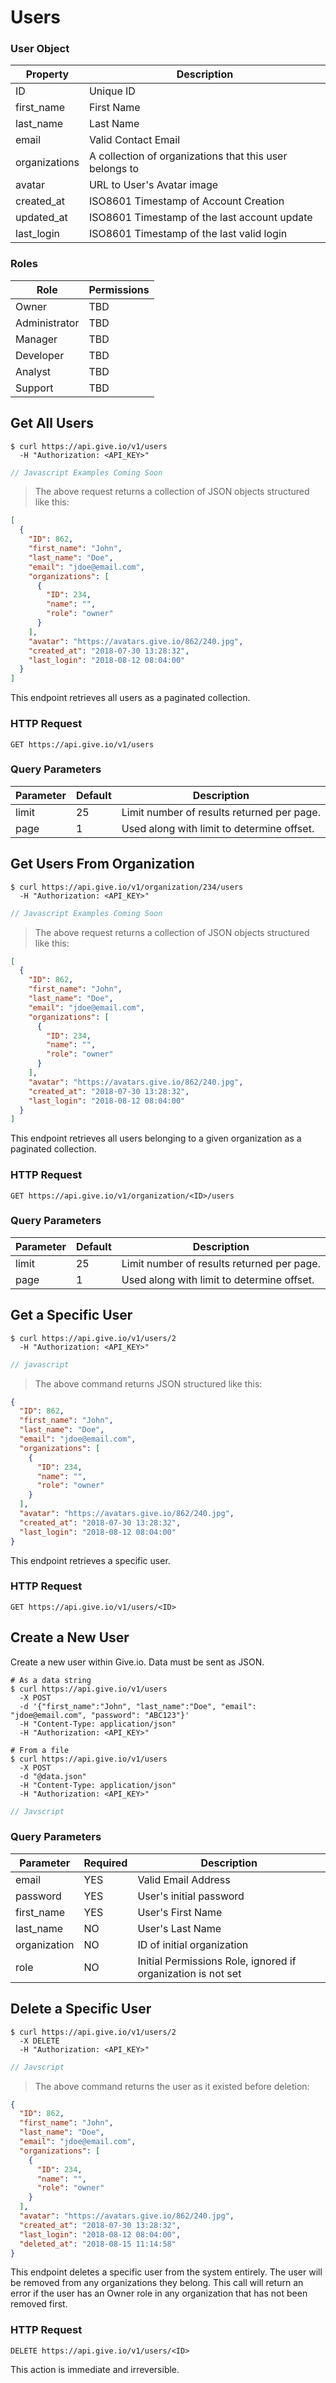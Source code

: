 # Users

### User Object
Property | Description
--------- | -------
ID | Unique ID
first_name | First Name
last_name | Last Name
email | Valid Contact Email
organizations | A collection of organizations that this user belongs to
avatar | URL to User's Avatar image
created_at | ISO8601 Timestamp of Account Creation
updated_at | ISO8601 Timestamp of the last account update
last_login | ISO8601 Timestamp of the last valid login

### Roles

Role | Permissions
--------- | -------
Owner | TBD
Administrator | TBD
Manager | TBD
Developer | TBD
Analyst | TBD
Support | TBD

## Get All Users

```shell
$ curl https://api.give.io/v1/users
  -H "Authorization: <API_KEY>"
```

```javascript
// Javascript Examples Coming Soon
```

> The above request returns a collection of JSON objects structured like this:

```json
[
  {
    "ID": 862,
    "first_name": "John",
    "last_name": "Doe",
    "email": "jdoe@email.com",
    "organizations": [
      {
        "ID": 234,
        "name": "",
        "role": "owner"
      }
    ],
    "avatar": "https://avatars.give.io/862/240.jpg",
    "created_at": "2018-07-30 13:28:32",
    "last_login": "2018-08-12 08:04:00"
  }
]
```

This endpoint retrieves all users as a paginated collection.

### HTTP Request

`GET https://api.give.io/v1/users`

### Query Parameters

Parameter | Default | Description
--------- | ------- | -----------
limit  | 25 | Limit number of results returned per page.
page | 1 | Used along with limit to determine offset.


## Get Users From Organization

```shell
$ curl https://api.give.io/v1/organization/234/users
  -H "Authorization: <API_KEY>"
```

```javascript
// Javascript Examples Coming Soon
```

> The above request returns a collection of JSON objects structured like this:

```json
[
  {
    "ID": 862,
    "first_name": "John",
    "last_name": "Doe",
    "email": "jdoe@email.com",
    "organizations": [
      {
        "ID": 234,
        "name": "",
        "role": "owner"
      }
    ],
    "avatar": "https://avatars.give.io/862/240.jpg",
    "created_at": "2018-07-30 13:28:32",
    "last_login": "2018-08-12 08:04:00"
  }
]
```

This endpoint retrieves all users belonging to a given organization as a paginated collection.

### HTTP Request

`GET https://api.give.io/v1/organization/<ID>/users`

### Query Parameters

Parameter | Default | Description
--------- | ------- | -----------
limit  | 25 | Limit number of results returned per page.
page | 1 | Used along with limit to determine offset.

## Get a Specific User


```shell
$ curl https://api.give.io/v1/users/2
  -H "Authorization: <API_KEY>"
```

```javascript
// javascript
```

> The above command returns JSON structured like this:

```json
{
  "ID": 862,
  "first_name": "John",
  "last_name": "Doe",
  "email": "jdoe@email.com",
  "organizations": [
    {
      "ID": 234,
      "name": "",
      "role": "owner"
    }
  ],
  "avatar": "https://avatars.give.io/862/240.jpg",
  "created_at": "2018-07-30 13:28:32",
  "last_login": "2018-08-12 08:04:00"
}
```

This endpoint retrieves a specific user.

### HTTP Request

`GET https://api.give.io/v1/users/<ID>`

## Create a New User

Create a new user within Give.io. Data must be sent as JSON.

```shell
# As a data string
$ curl https://api.give.io/v1/users
  -X POST
  -d '{"first_name":"John", "last_name":"Doe", "email": "jdoe@email.com", "password": "ABC123"}'
  -H "Content-Type: application/json"
  -H "Authorization: <API_KEY>"

# From a file
$ curl https://api.give.io/v1/users
  -X POST
  -d "@data.json"
  -H "Content-Type: application/json"
  -H "Authorization: <API_KEY>"
```

```javascript
// Javscript
```

### Query Parameters

Parameter | Required | Description
--------- | ------- | -----------
email | YES | Valid Email Address
password | YES | User's initial password
first_name  | YES | User's First Name
last_name | NO | User's Last Name
organization | NO | ID of initial organization
role | NO | Initial Permissions Role, ignored if organization is not set

## Delete a Specific User

```shell
$ curl https://api.give.io/v1/users/2
  -X DELETE
  -H "Authorization: <API_KEY>"
```

```javascript
// Javscript
```

> The above command returns the user as it existed before deletion:

```json
{
  "ID": 862,
  "first_name": "John",
  "last_name": "Doe",
  "email": "jdoe@email.com",
  "organizations": [
    {
      "ID": 234,
      "name": "",
      "role": "owner"
    }
  ],
  "avatar": "https://avatars.give.io/862/240.jpg",
  "created_at": "2018-07-30 13:28:32",
  "last_login": "2018-08-12 08:04:00",
  "deleted_at": "2018-08-15 11:14:58"
}
```

This endpoint deletes a specific user from the system entirely. The user will be removed from any organizations they belong.
This call will return an error if the user has an Owner role in any organization that has not been removed first.

### HTTP Request

`DELETE https://api.give.io/v1/users/<ID>`

<aside class="warning">This action is immediate and irreversible.</aside>
